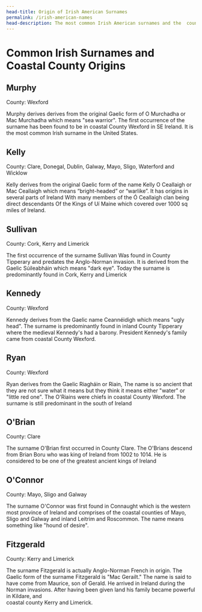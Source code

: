 ```yaml
---
head-title: Origin of Irish American Surnames
permalink: /irish-american-names
head-description: The most common Irish American surnames and the  county of origin. 
---
```


# Common Irish Surnames and Coastal County Origins

## Murphy
County: Wexford

Murphy derives derives from the original
 Gaelic form of O Murchadha or
 Mac Murchadha which means "sea warrior". 
The first
occurrence of the surname has been found to be
 in coastal County Wexford in SE Ireland. 
 It is the most common Irish surname in the 
United States.




## Kelly
County: Clare, Donegal, Dublin, Galway, Mayo, Sligo,
 Waterford and Wicklow


Kelly derives from the original Gaelic form of the name Kelly
O Ceallaigh or Mac Ceallaigh which means 
“bright-headed” or “warlike”. It has
 origins in several parts of Ireland 
With many members of the Ó Ceallaigh clan being
 direct descendants
 Of the Kings of Uí Maine which covered over
 1000 sq miles of Ireland.


## Sullivan
County: Cork, Kerry and Limerick 

The first occurrence of the surname Sullivan 
Was found in County Tipperary and predates the
Anglo-Norman invasion. It is derived from the
Gaelic Súileabháin which means "dark eye". 
Today the surname is predominantly found in 
Cork, Kerry and Limerick 

## Kennedy
County: Wexford

Kennedy  derives from the Gaelic name 
Ceannéidigh which means "ugly head". The 
surname is predominantly found in inland County 
Tipperary 
where the medieval Kennedy's had a barony.
President Kennedy's family came from coastal County
 Wexford.

## Ryan
County: Wexford

Ryan derives from the Gaelic Riagháin or Riain,
The name is so ancient that they are not sure 
what it means but they think it means either 
"water" or "little red one". The O'Riains were
chiefs in coastal County Wexford. The surname is
still predominant in the south of Ireland

## O'Brian
County: Clare

The surname O'Brian first occurred in
County Clare. The O'Brians descend from 
Brian Boru who was king
 of Ireland from 1002 to 1014. He is considered 
to be one of the greatest ancient kings of Ireland 


## O'Connor
County: Mayo, Sligo and  Galway

The surname O'Connor was first found in 
Connaught which is the western most province
 of Ireland and comprises of the coastal
 counties of Mayo, Sligo and  Galway and
 inland Leitrim and Roscommon. The name means
 something like "hound of desire".


## Fitzgerald
County: Kerry and Limerick

The surname Fitzgerald is actually 
Anglo-Norman French in origin.
The Gaelic form of the surname Fitzgerald is 
"Mac Gerailt." The name is said to have come
 from Maurice, son of Gerald. He arrived in
 Ireland  during the Norman invasions.
 After having been given land  his family 
became powerful in Kildare, and  
coastal county Kerry and Limerick.
